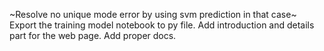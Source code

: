 ~Resolve no unique mode error by using svm prediction in that case~
Export the training model notebook to py file.
Add introduction and details part for the web page.
Add proper docs.